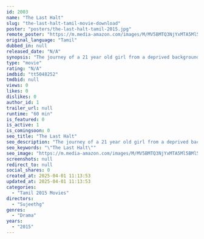 ```yaml
---
id: 2003
name: "The Last Halt"
slug: "the-last-halt-tamil-movie-download"
poster: "posters/the-last-halt-tamil-2015.jpg"
remote_poster: "https://m.media-amazon.com/images/M/MV5BMTQ3NjYxMTA5Ml5BMl5BanBnXkFtZTgwNjczMTg5NjE@._V1_SX300.jpg"
original_language: "Tamil"
dubbed_in: null
released_date: "N/A"
synopsis: "The journey of a 21 year old girl from a deprived background in Sri Lanka, aspiring for a bright educational future in the UK. Circumstances turn the tide on her. The story follows her ordeals in the course of which she witnesses the"
type: "movie"
rating: "N/A"
imdbid: "tt5048252"
tmdbid: null
views: 0
likes: 0
dislikes: 0
author_id: 1
trailer_url: null
runtime: "60 min"
is_featured: 0
is_active: 1
is_comingsoon: 0
seo_title: "The Last Halt"
seo_description: "The journey of a 21 year old girl from a deprived background in Sri Lanka, aspiring for a bright educational future in the UK. Circumstances turn the tide on her. The story follows her ordeals in the course of which she witnesses the"
seo_keywords: "\"The Last Halt\""
seo_image: "https://m.media-amazon.com/images/M/MV5BMTQ3NjYxMTA5Ml5BMl5BanBnXkFtZTgwNjczMTg5NjE@._V1_SX300.jpg"
screenshots: null
redirect_to: null
social_shares: 0
created_at: 2025-04-01 11:13:53
updated_at: 2025-04-01 11:13:53
categories:
  - "Tamil 2015 Movies"
directors:
  - "Sujeethg"
genres:
  - "Drama"
years:
  - "2015"
---
```

